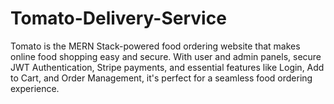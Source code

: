 # Tomato-Delivery-Service
Tomato is the MERN Stack-powered food ordering website that makes online food shopping easy and secure. With user and admin panels, secure JWT Authentication, Stripe payments, and essential features like Login, Add to Cart, and Order Management, it's perfect for a seamless food ordering experience.
